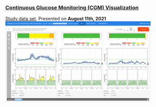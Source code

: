 ### [Continuous Glucose Monitoring (CGM) Visualization](agstn.github.io/cgm/)  
[Study data set](https://github.com/VIS-SIG/Wonderful-Wednesdays/tree/master/data/2021/2021-08-11). Presented on **August 11th, 2021** 
<br>
<img src="https://raw.githubusercontent.com/agstn/CGM/main/CGM-trelliscope.png" width="90%" height="90%">
